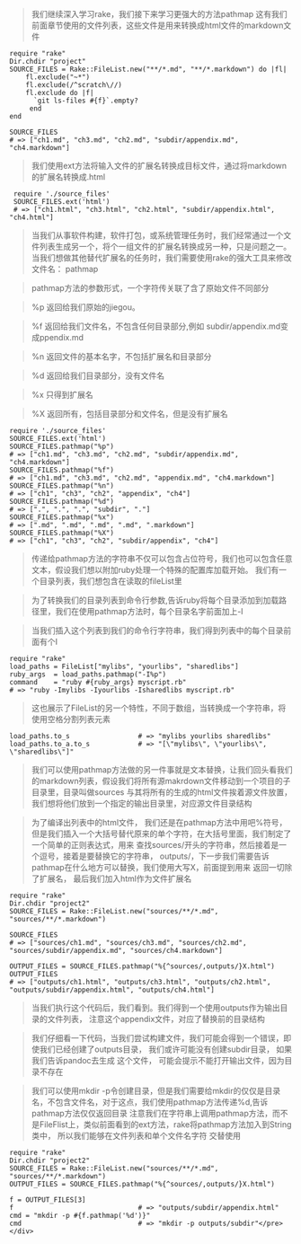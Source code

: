 > 我们继续深入学习rake，我们接下来学习更强大的方法pathmap
> 这有我们前面章节使用的文件列表，这些文件是用来转换成html文件的markdown文件

    require "rake"
    Dir.chdir "project"
    SOURCE_FILES = Rake::FileList.new("**/*.md", "**/*.markdown") do |fl|
        fl.exclude("~*")
        fl.exclude(/^scratch\//) 
        fl.exclude do |f|
          `git ls-files #{f}`.empty?
         end
    end

    SOURCE_FILES
    # => ["ch1.md", "ch3.md", "ch2.md", "subdir/appendix.md", "ch4.markdown"]

> 我们使用ext方法将输入文件的扩展名转换成目标文件，通过将markdown的扩展名转换成.html

     require './source_files'
     SOURCE_FILES.ext('html')
     # => ["ch1.html", "ch3.html", "ch2.html", "subdir/appendix.html", "ch4.html"]
  
> 当我们从事软件构建，软件打包，或系统管理任务时，我们经常通过一个文件列表生成另一个，将个一组文件的扩展名转换成另一种，只是问题之一。
> 当我们想做其他替代扩展名的任务时，我们需要使用rake的强大工具来修改文件名： pathmap

> pathmap方法的参数形式，一个字符传关联了含了原始文件不同部分

> %p 返回给我们原始的jiegou。
 
> %f 返回给我们文件名，不包含任何目录部分,例如 subdir/appendix.md变成ppendix.md

> %n 返回文件的基本名字，不包括扩展名和目录部分

> %d 返回给我们目录部分，没有文件名

> %x 只得到扩展名

> %X 返回所有，包括目录部分和文件名，但是没有扩展名

    require './source_files'
    SOURCE_FILES.ext('html')
    SOURCE_FILES.pathmap("%p")
    # => ["ch1.md", "ch3.md", "ch2.md", "subdir/appendix.md", "ch4.markdown"]
    SOURCE_FILES.pathmap("%f") 
    # => ["ch1.md", "ch3.md", "ch2.md", "appendix.md", "ch4.markdown"]
    SOURCE_FILES.pathmap("%n")
    # => ["ch1", "ch3", "ch2", "appendix", "ch4"]
    SOURCE_FILES.pathmap("%d")
    # => [".", ".", ".", "subdir", "."]
    SOURCE_FILES.pathmap("%x")
    # => [".md", ".md", ".md", ".md", ".markdown"]
    SOURCE_FILES.pathmap("%X")
    # => ["ch1", "ch3", "ch2", "subdir/appendix", "ch4"]

> 传递给pathmap方法的字符串不仅可以包含占位符号，我们也可以包含任意文本，假设我们想以附加ruby处理一个特殊的配置库加载开始。
> 我们有一个目录列表，我们想包含在读取的fileList里

> 为了转换我们的目录列表到命令行参数,告诉ruby将每个目录添加到加载路径里，我们在使用pathmap方法时，每个目录名字前面加上-I

> 当我们插入这个列表到我们的命令行字符串，我们得到列表中的每个目录前面有个I

    require "rake"
    load_paths = FileList["mylibs", "yourlibs", "sharedlibs"]
    ruby_args  = load_paths.pathmap("-I%p")
    command    = "ruby #{ruby_args} myscript.rb"
    # => "ruby -Imylibs -Iyourlibs -Isharedlibs myscript.rb"

> 这也展示了FileList的另一个特性，不同于数组，当转换成一个字符串，将使用空格分割列表元素

    load_paths.to_s                 # => "mylibs yourlibs sharedlibs"
    load_paths.to_a.to_s            # => "[\"mylibs\", \"yourlibs\", \"sharedlibs\"]"

> 我们可以使用pathmap方法做的另一件事就是文本替换，让我们回头看我们的markdown列表，假设我们将所有源makrdown文件移动到一个项目的子目录里，目录叫做sources
> 与其将所有的生成的html文件挨着源文件放置，我们想将他们放到一个指定的输出目录里，对应源文件目录结构


> 为了编译出列表中的html文件， 我们还是在pathmap方法中用吧%符号，但是我们插入一个大括号替代原来的单个字符，在大括号里面，我们制定了一个简单的正则表达式，用来
> 查找sources/开头的字符串，然后接着是一个逗号，接着是要替换它的字符串， outputs/，下一步我们需要告诉pathmap在什么地方可以替换，我们使用大写X，前面提到用来
> 返回一切除了扩展名， 最后我们加入html作为文件扩展名

    require "rake"
    Dir.chdir "project2"
    SOURCE_FILES = Rake::FileList.new("sources/**/*.md", "sources/**/*.markdown")

    SOURCE_FILES 
    # => ["sources/ch1.md", "sources/ch3.md", "sources/ch2.md", "sources/subdir/appendix.md", "sources/ch4.markdown"]

    OUTPUT_FILES = SOURCE_FILES.pathmap("%{^sources/,outputs/}X.html")
    OUTPUT_FILES
    # => ["outputs/ch1.html", "outputs/ch3.html", "outputs/ch2.html", "outputs/subdir/appendix.html", "outputs/ch4.html"]

> 当我们执行这个代码后，我们看到。我们得到一个使用outputs作为输出目录的文件列表， 注意这个appendix文件，对应了替换前的目录结构

> 我们仔细看一下代码，当我们尝试构建文件，我们可能会得到一个错误，即使我们已经创建了outputs目录， 我们或许可能没有创建subdir目录， 如果我们告诉pandoc去生成
> 这个文件， 可能会提示不能打开输出文件，因为目录不存在

> 我们可以使用mkdir -p令创建目录，但是我们需要给mkdir的仅仅是目录名，不包含文件名，对于这点，我们使用pathmap方法传递%d,告诉pathmap方法仅仅返回目录
> 注意我们在字符串上调用pathmap方法，而不是FileFlist上，类似前面看到的ext方法，rake将pathmap方法加入到String类中， 所以我们能够在文件列表和单个文件名字符
> 交替使用

    require "rake"
    Dir.chdir "project2"
    SOURCE_FILES = Rake::FileList.new("sources/**/*.md", "sources/**/*.markdown")
    OUTPUT_FILES = SOURCE_FILES.pathmap("%{^sources/,outputs/}X.html")

    f = OUTPUT_FILES[3]
    f                               # => "outputs/subdir/appendix.html"
    cmd = "mkdir -p #{f.pathmap('%d')}"
    cmd                             # => "mkdir -p outputs/subdir"</pre> </div>
